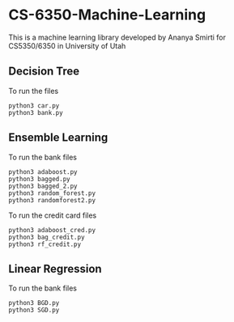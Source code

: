 # CS-6350-Machine-Learning
This is a machine learning library developed by Ananya Smirti for CS5350/6350 in University of Utah

## Decision Tree
To run the files
```
python3 car.py
python3 bank.py
```
## Ensemble Learning
To run the bank files
```
python3 adaboost.py
python3 bagged.py
python3 bagged_2.py
python3 random_forest.py
python3 randomforest2.py
```
To run the credit card files
```
python3 adaboost_cred.py
python3 bag_credit.py
python3 rf_credit.py
```
## Linear Regression
To run the bank files
```
python3 BGD.py
python3 SGD.py
```

